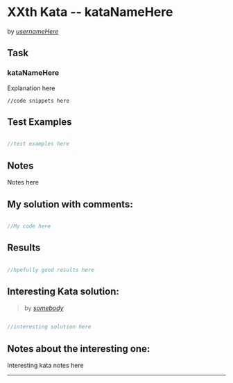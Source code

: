 # XXth Kata -- kataNameHere





by *[usernameHere](https://www.codewars.com/users/username)*


## Task

### kataNameHere

Explanation here

```
//code snippets here

```


## Test Examples

```js

//test examples here


```


## Notes

Notes here

## My solution with comments:

```js

//My code here

```


## Results

```js

//hpefully good results here

```

## Interesting Kata solution:
> by *[somebody](https://example.com)*

```js

//interesting solution here

```

## Notes about the interesting one:

Interesting kata notes here

---